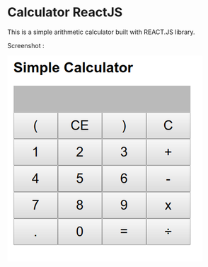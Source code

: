 # Calculator ReactJS

This is a simple arithmetic calculator built with REACT.JS library. 
    
Screenshot :  

![alt react-calculator-simple](Screenshot.png)



